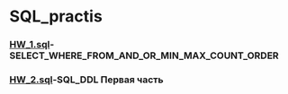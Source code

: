 # SQL_practis
### [HW_1.sql](https://github.com/Pavlik1100/SQL_practis/blob/main/HW_1/HW_1.sql)-SELECT_WHERE_FROM_AND_OR_MIN_MAX_COUNT_ORDER
### [HW_2.sql](https://github.com/Pavlik1100/SQL_practice/tree/main/HW_2)-SQL_DDL Первая часть
